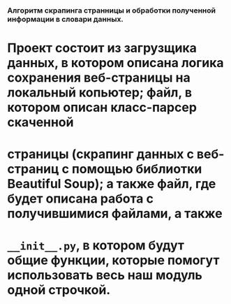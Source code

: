 ### Алгоритм скрапинга странницы и обработки полученной информации в словари данных.
# Проект состоит из загрузщика данных, в котором описана логика сохранения веб-страницы на локальный копьютер; файл, в котором описан класс-парсер скаченной 
# страницы (скрапинг данных с веб-страниц с помощью библиотки Beautiful Soup); а также файл, где будет описана работа с получившимися файлами, а также 
# `__init__.py`, в котором будут общие функции, которые помогут использовать весь наш модуль одной строчкой.
